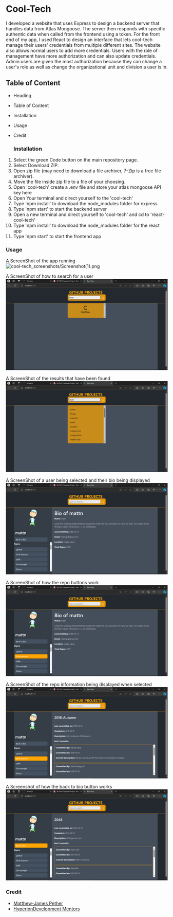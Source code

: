 # Cool-Tech

I developed a website that uses Express to design a backend server that handles data from Atlas Mongoose. The server then responds with specific authentic data when called from the frontend using a token. For the front end of my app, I used React to design an interface that lets cool-tech manage their users' credentials from multiple different sites. The website also allows normal users to add more credentials. Users with the role of management have more authorization and can also update credentials. Admin users are given the most authorization because they can change a user's role as well as change the organizational unit and division a user is in.

## Table of Content
* Heading
* Table of Content
* Installation
* Usage
* Credit

  ### Installation
1. Select the green Code button on the main repository page.
1. Select Download ZIP.
1. Open zip file (may need to download a file archiver, 7-Zip is a free file archiver).
1. Move the file inside zip file to a file of your choosing.
1. Open 'cool-tech' create a .env file and store your atlas mongoose API key here
1. Open Your terminal and direct yourself to the 'cool-tech'
1. Type 'npm install' to download the node_modules folder for express
1. Type 'npm start' to start the backend server
1. Open a new terminal and direct yourself to 'cool-tech' and cd to 'react-cool-tech'
1. Type 'npm install' to download the node_modules folder for the react app
1. Type 'npm start' to start the frontend app

### Usage
A ScreenShot of the app running
![cool-tech_screenshots/Screenshot(1).png](https://github.com/Matthew-JamesPether/Cool-Tech/tree/main/cool-tech/cool-tech_screenshots/Screenshot%20(1).png)

A ScreenShot of how to search for a user
![GithubProject-ScreenShots/Screenshot(2).png](https://github.com/Matthew-JamesPether/GithubProjects/blob/main/github_projects/GithubProject-ScreenShots/Screenshot%20(2).png)

A ScreenShot of the results that have been found
![GithubProject-ScreenShots/Screenshot(3).png](https://github.com/Matthew-JamesPether/GithubProjects/blob/main/github_projects/GithubProject-ScreenShots/Screenshot%20(3).png)

A ScreenShot of a user being selected and their bio being displayed
![GithubProject-ScreenShots/Screenshot(4).png](https://github.com/Matthew-JamesPether/GithubProjects/blob/main/github_projects/GithubProject-ScreenShots/Screenshot%20(4).png)

A ScreenShot of how the repo buttons work
![GithubProject-ScreenShots/Screenshot(5).png](https://github.com/Matthew-JamesPether/GithubProjects/blob/main/github_projects/GithubProject-ScreenShots/Screenshot%20(5).png)

A ScreenShot of the repo information being displayed when selected
![GithubProject-ScreenShots/Screenshot(6).png](https://github.com/Matthew-JamesPether/GithubProjects/blob/main/github_projects/GithubProject-ScreenShots/Screenshot%20(6).png)

A Screenshot of how the back to bio button works
![GithubProject-ScreenShots/Screenshot(7).png](https://github.com/Matthew-JamesPether/GithubProjects/blob/main/github_projects/GithubProject-ScreenShots/Screenshot%20(7).png)

### Credit
* [Matthew-James Pether](https://www.linkedin.com/in/m-j-pether-150793301)
* [HyperionDevelopment Mentors](https://www.hyperiondev.com/)
